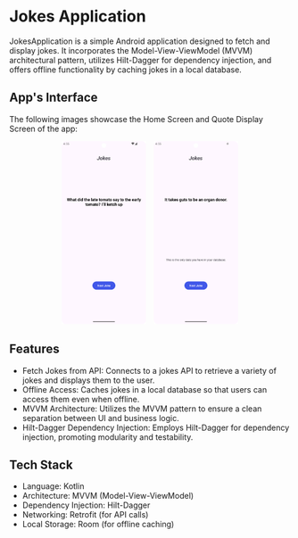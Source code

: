 # Jokes Application

JokesApplication is a simple Android application designed to fetch and display jokes. It incorporates the Model-View-ViewModel (MVVM) architectural pattern, utilizes Hilt-Dagger for dependency injection, and offers offline functionality by caching jokes in a local database.

## App's Interface

The following images showcase the Home Screen and Quote Display Screen of the app:


<p align="center">
  <img src="https://github.com/bhuwanmalla/Jokes-Application/blob/main/Joke.png" alt="Home Screen" width="30%" style="margin-right: 10px;">
  <img src="https://github.com/bhuwanmalla/Jokes-Application/blob/main/DatafromDB.png" alt="Quote Display Screen" width="30%">
</p>

## Features

- Fetch Jokes from API: Connects to a jokes API to retrieve a variety of jokes and displays them to the user.
- Offline Access: Caches jokes in a local database so that users can access them even when offline.
- MVVM Architecture: Utilizes the MVVM pattern to ensure a clean separation between UI and business logic.
- Hilt-Dagger Dependency Injection: Employs Hilt-Dagger for dependency injection, promoting modularity and testability.

## Tech Stack

- Language: Kotlin
- Architecture: MVVM (Model-View-ViewModel)
- Dependency Injection: Hilt-Dagger
- Networking: Retrofit (for API calls)
- Local Storage: Room (for offline caching)
